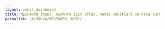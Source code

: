 ```yaml
---
layout: vakit_dashboard
title: NEUFAHRN_(NDB), ALMANYA için iftar, namaz vakitleri ve hava durumu - ilçe/eyalet seç
permalink: /ALMANYA/NEUFAHRN_(NDB)/
---
```


<script type="text/javascript">
  var GLOBAL_COUNTRY = 'ALMANYA';
  var GLOBAL_CITY = 'NEUFAHRN_(NDB)';
  var GLOBAL_STATE = '';
  var lat = 72;
  var lon = 21;
</script>
